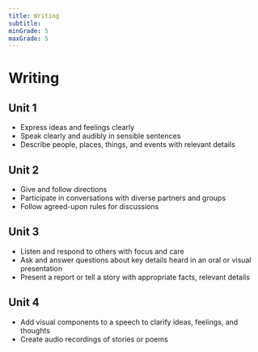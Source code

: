 ```yaml
---
title: Writing
subtitle: 
minGrade: 5
maxGrade: 5
---
```

# Writing


## Unit 1
* Express ideas and feelings clearly
* Speak clearly and audibly in sensible sentences
* Describe people, places, things, and events with relevant details

## Unit 2
* Give and follow directions
* Participate in conversations with diverse partners and groups
* Follow agreed-upon rules for discussions

## Unit 3
* Listen and respond to others with focus and care
* Ask and answer questions about key details heard in an oral or visual presentation
* Present a report or tell a story with appropriate facts, relevant details

## Unit 4
* Add visual components to a speech to clarify ideas, feelings, and thoughts
* Create audio recordings of stories or poems